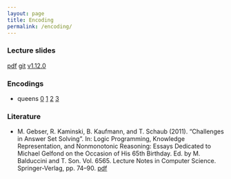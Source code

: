 ```yaml
---
layout: page
title: Encoding
permalink: /encoding/
---
```

### Lecture slides

  [pdf](https://github.com/potassco-asp-course/course/releases/download/v1.12.0/encoding.pdf)
  [git](https://github.com/potassco-asp-course/encoding)
  [v1.12.0](https://github.com/potassco-asp-course/course/releases/tag/v1.12.0)

### Encodings

  * queens
	[0](https://github.com/potassco-asp-course/course/releases/download/v1.12.0/queens0.lp)
	[1](https://github.com/potassco-asp-course/course/releases/download/v1.12.0/queens1.lp)
	[2](https://github.com/potassco-asp-course/course/releases/download/v1.12.0/queens2.lp)
	[3](https://github.com/potassco-asp-course/course/releases/download/v1.12.0/queens3.lp)

### Literature

  * M. Gebser, R. Kaminski, B. Kaufmann, and T. Schaub (2011).
	“Challenges in Answer Set Solving”.
	In: Logic Programming, Knowledge Representation, and Nonmonotonic Reasoning:
	Essays Dedicated to Michael Gelfond on the Occasion of His 65th Birthday.
	Ed. by M. Balduccini and T. Son.
	Vol. 6565. Lecture Notes in Computer Science.
	Springer-Verlag, pp. 74–90.
	[pdf](https://github.com/potassco-asp-course/course/releases/download/v1.12.0/paper.pdf)
